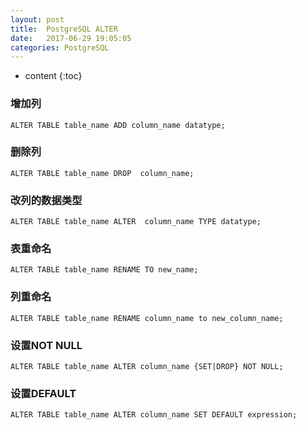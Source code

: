 ```yaml
---
layout: post
title:  PostgreSQL ALTER
date:   2017-06-29 19:05:05
categories: PostgreSQL
---
```


* content
{:toc}

### 增加列 

	ALTER TABLE table_name ADD column_name datatype;
	
### 删除列  

	ALTER TABLE table_name DROP  column_name; 
	
### 改列的数据类型  

	ALTER TABLE table_name ALTER  column_name TYPE datatype;
	
### 表重命名  

	ALTER TABLE table_name RENAME TO new_name;

### 列重命名
  
	ALTER TABLE table_name RENAME column_name to new_column_name;

### 设置NOT NULL
  
	ALTER TABLE table_name ALTER column_name {SET|DROP} NOT NULL; 

### 设置DEFAULT

	ALTER TABLE table_name ALTER column_name SET DEFAULT expression;
	